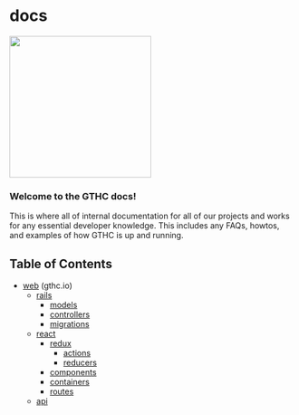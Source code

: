 # docs
<a href="url"><img src="https://i.imgur.com/WkIpA4J.png" align="middle" height="250" width="250" ></a>

### Welcome to the GTHC docs!

This is where all of internal documentation for all of our projects and works for any essential developer knowledge. This includes any FAQs, howtos, and examples of how GTHC is up and running.

## Table of Contents

* [web](/web) (gthc.io)
    * [rails](/web/rails)
      * [models](/web/rails/models.md)
      * [controllers](/web/rails/controllers.md)
      * [migrations](/web/rails/migrations.md)
    * [react](/web/react)
       * [redux](web/react/redux)
          * [actions](web/react/redux/actions.md)
          * [reducers](web/react/redux/reducers.md)
       * [components](web/react/components.md)
       * [containers](web/react/containers.md)
       * [routes](web/react/routes.md)
    * [api](web/api)
